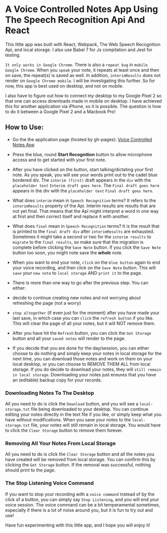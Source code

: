 # A Voice Controlled Notes App Using The Speech Recognition Api And React

This little app was built with React, Webpack, The Web Speech Recognition Api, and local storage. I also use Babel 7 for Js compilation and Jest for testing.

`It only works in Google Chrome`. There is also a `repeat bug` in `mobile Google Chrome`. When you `speak` your note, it repeats at least once and then on save, the repeat(s) is saved as well. In addition, `interimResults` does not render on `Google Chrome mobile`. I will be investigating this further. So for now, this app is best used on desktop, and not on mobile.

I also have to figure out how to connect my desktop to my Google Pixel 2 so that one can access downloads made in mobile on desktop. I have achieved this for another application via iPhone, so it is possible. The question is how to do it between a Google Pixel 2 and a Macbook Pro!

## How to Use:

+ Go the the application page (hosted by gh-pages): [Voice Controlled Notes App](https://interglobalmedia.github.io/speech-to-text-app/)

+ Press the blue, round **Start Recognition** button to allow microphone access and to get started with your first note.

+ After you have clicked on the button, start talking/dictating your first note. As you speak, you will see your words print out to the cadet blue bordered div. The `interim (first)` draft appears in the `div` with the `placeholder text` `Interim draft goes here`. The `Final draft goes here` appears in the div with the `placeholder text` `Final draft goes here`. 

+ What does `interim` mean in `Speech Recognition` terms? It refers to the `interimResults` property of the Api. Interim results are results that are not yet final. That means that the Api might interpret a word in one way at first and then correct itself and replace it with another.

+ What does `final` mean in `Speech Recognition` terms? It is the result that is printed to the `final draft div` after `interimResults` are exhausted. Sometimes it might take a second or two for the `interim results` to `migrate` to the `final results`, so make sure that the migration is complete before clicking the `Save Note` button. If you click the `Save Note` button too soon, you might note save the ***whole*** note.

+ When you want to end your note, `click` on the `blue button` again to end your voice recording, and then click on the `Save Note` button. This will `save` your `new note` to `local storage` AND `print it` to the page.

+ There is more than one way to go after the previous step. You can either:

 + decide to continue creating new notes and not worrying about refreshing the page (not a worry) 

 + `stop altogether` (if even just for the moment) after you have made your last save, in which case you can `click` the `refresh button` if you like. This will clear the page of all your notes, but it will NOT remove them.

+ After you have hit the `Refresh` button, you can click the `Get Storage` button and all your `saved notes` will render to the page.

+ If you decide that you are done for the day/session, you can either choose to do nothing and simply keep your notes in local storage for the next time, you can download those notes and work on them on your local desktop, or you can choose to REMOVE THEM ALL from local storage. If you do decide to download your notes, they will `still remain in local storage`. Downloading your notes just ensures that you have an (editable) backup copy for your records.

### Downloading Notes To The Desktop

All you need to do is click the `Download` button, and you will see a `local-storage.txt` file being downloaded to your desktop. You can continue editing your notes directly in the text file if you like, or simply keep what you have without modifications. When you save your notes to the `local-storage.txt` file, your notes will still remain in local storage.  You would have to click the `Clear Storage` button to remove them forever.

### Removing All Your Notes From Local Storage

All you need to do is click the `Clear Storage` button and all the notes you have created will be removed from local storage. You can confirm this by clicking the `Get Storage` button. If the removal was successful, nothing should print to the page.

### The Stop Listening Voice Command

If you want to stop your recording with a `voice command` instead of by the click of a button, you can simply say `Stop Listening`, and you will end your voice session. The voice command can be a bit temperamental sometimes, especially if there is a lot of noise around you, but it is fun to try out and use!

Have fun experimenting with this little app, and I hope you will enjoy it!
